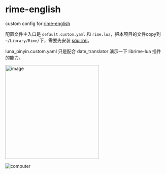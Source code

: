 # rime-english
custom config for [rime-english](https://github.com/sdadonkey/rime-english)

配置文件主入口是 `default.custom.yaml` 和 `rime.lua`，把本项目的文件copy到`~/Library/Rime/`下，需要先安装 [squirrel](https://github.com/rime/squirrel)。

luna_pinyin.custom.yaml 只是配合 date_translator 演示一下 librime-lua 插件的能力。

<img width="294" alt="image" src="https://user-images.githubusercontent.com/112451/195046845-553c0766-af15-4e31-98b5-c6b4c463e39b.png">

![computer](https://github.com/sdadonkey/rime-english/blob/master/demo/computer.gif)

